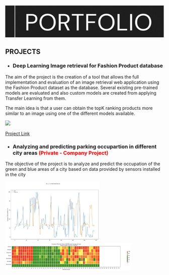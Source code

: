 [![header][header-url]][header-link]

## PROJECTS

* ### Deep Learning Image retrieval for Fashion Product database

The aim of the project is the creation of a tool that allows the full implementation and evaluation of an image retrieval web application using the Fashion Product dataset as the database. Several existing pre-trained models are evaluated and also custom models are created from applying Transfer Learning from them.

The main idea is that a user can obtain the topK ranking products more similar to an image using one of the different models available.

<img src="images/frontend-example-t-shirt-product_fashion.gif" width="600"/>

[Project Link](https://github.com/ferran-candela/upc-aidl-2021-image-retrieval)

* ### Analyzing and predicting parking occupartion in different city areas <span style="color: red;">(Private - Company Project)</span>
The objective of the project is to analyze and predict the occupation of the green and blue areas of a city based on data provided by sensors installed in the city

<p float="left">
  <img src="/images/prediction.png" width="300" /> 
  <img src="images/occup.png" width="400" />
</p>




<!-- Markdown link & img dfn's -->

[header-url]:  images/portfolio_img.png
[header-link]: https://github.com/jordimonta
[retrievalsys-image]: images/frontend-example-t-shirt-product_fashion.gif